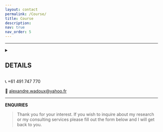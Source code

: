 ```yaml
---
layout: contact
permalink: /Course/
title: Course
description: 
nav: true
nav_order: 5
---
```


----


<details>
<summary><h2> DETAILS </h2></summary>
This is the content of the collapsible section. You can include any Markdown-formatted text, lists, or code here.
</details>

:telephone_receiver: +61 491 747 770

:email: alexandre.wadoux@yahoo.fr

----
**ENQUIRIES**

> Thank you for your interest. If you wish to inquire about my research or my consulting services please fill out the form below and I will get back to you.
